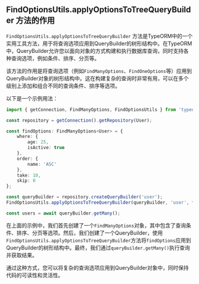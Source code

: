 ## FindOptionsUtils.applyOptionsToTreeQueryBuilder 方法的作用


`FindOptionsUtils.applyOptionsToTreeQueryBuilder` 方法是TypeORM中的一个实用工具方法，用于将查询选项应用到QueryBuilder的树形结构中。在TypeORM中，QueryBuilder允许您以面向对象的方式构建和执行数据库查询，同时支持各种查询选项，例如条件、排序、分页等。

该方法的作用是将查询选项（例如`FindManyOptions`、`FindOneOptions`等）应用到QueryBuilder对象的树形结构中。这在构建复杂的查询时非常有用，可以在多个级别上添加和组合不同的查询条件、排序等选项。

以下是一个示例用法：

```typescript
import { getConnection, FindManyOptions, FindOptionsUtils } from 'typeorm';

const repository = getConnection().getRepository(User);

const findOptions: FindManyOptions<User> = {
    where: {
        age: 25,
        isActive: true
    },
    order: {
        name: 'ASC'
    },
    take: 10,
    skip: 0
};

const queryBuilder = repository.createQueryBuilder('user');
FindOptionsUtils.applyOptionsToTreeQueryBuilder(queryBuilder, 'user', findOptions);

const users = await queryBuilder.getMany();
```

在上面的示例中，我们首先创建了一个`FindManyOptions`对象，其中包含了查询条件、排序、分页等选项。然后，我们创建了一个QueryBuilder，使用`FindOptionsUtils.applyOptionsToTreeQueryBuilder`方法将`findOptions`应用到QueryBuilder的树形结构中。最终，我们通过`queryBuilder.getMany()`执行查询并获取结果。

通过这种方式，您可以将复杂的查询选项应用到QueryBuilder对象中，同时保持代码的可读性和灵活性。